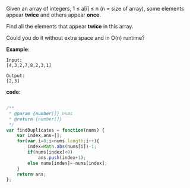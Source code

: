 ﻿Given an array of integers, 1 ≤ a[i] ≤ n (n = size of array), some elements appear **twice** and others appear **once**.

Find all the elements that appear **twice** in this array.

Could you do it without extra space and in O(n) runtime?

**Example**:
```
Input:
[4,3,2,7,8,2,3,1]

Output:
[2,3]
```

**code**:

```js

/**
 * @param {number[]} nums
 * @return {number[]}
 */
var findDuplicates = function(nums) {
    var index,ans=[];
    for(var i=0;i<nums.length;i++){
        index=Math.abs(nums[i])-1;
        if(nums[index]<0)
            ans.push(index+1);
        else nums[index]=-nums[index];
    }
    return ans;
};

```